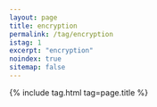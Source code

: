 ```yaml
---
layout: page
title: encryption
permalink: /tag/encryption
istag: 1
excerpt: "encryption"
noindex: true
sitemap: false
---
```


{% include tag.html tag=page.title %}
